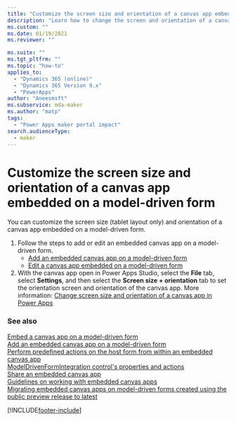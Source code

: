 ```yaml
---
title: "Customize the screen size and orientation of a canvas app embedded on a model-driven form | MicrosoftDocs"
description: "Learn how to change the screen and orientation of a canvas app"
ms.custom: ""
ms.date: 01/19/2021
ms.reviewer: ""

ms.suite: ""
ms.tgt_pltfrm: ""
ms.topic: "how-to"
applies_to: 
  - "Dynamics 365 (online)"
  - "Dynamics 365 Version 9.x"
  - "PowerApps"
author: "Aneesmsft"
ms.subservice: mda-maker
ms.author: "matp"
tags: 
  - "Power Apps maker portal impact"
search.audienceType: 
  - maker
---
```


# Customize the screen size and orientation of a canvas app embedded on a model-driven form

You can customize the screen size (tablet layout only) and orientation of a canvas app embedded on a model-driven form.

1. Follow the steps to add or edit an embedded canvas app on a model-driven form.
    - [Add an embedded canvas app on a model-driven form](embedded-canvas-app-add-classic-designer.md)
    - [Edit a canvas app embedded on a model-driven form](embedded-canvas-app-edit-classic-designer.md)
2. With the canvas app open in Power Apps Studio, select the **File** tab, select **Settings**, and then select the **Screen size + orientation** tab to set the orientation screen and orientation of the canvas app. More information: [Change screen size and orientation of a canvas app in Power Apps](../canvas-apps/set-aspect-ratio-portrait-landscape.md)


### See also

[Embed a canvas app on a model-driven form](embed-canvas-app-in-form.md) <br />
[Add an embedded canvas app on a model-driven form](embedded-canvas-app-add-classic-designer.md) <br />
[Perform predefined actions on the host form from within an embedded canvas app](embedded-canvas-app-actions.md) <br />
[ModelDrivenFormIntegration control's properties and actions](embedded-canvas-app-properties-actions.md) <br />
[Share an embedded canvas app](share-embedded-canvas-app.md) <br />
[Guidelines on working with embedded canvas apps](embedded-canvas-app-guidelines.md) <br />
[Migrating embedded canvas apps on model-driven forms created using the public preview release to latest](embedded-canvas-app-migrate-from-preview.md) <br />


[!INCLUDE[footer-include](../../includes/footer-banner.md)]
